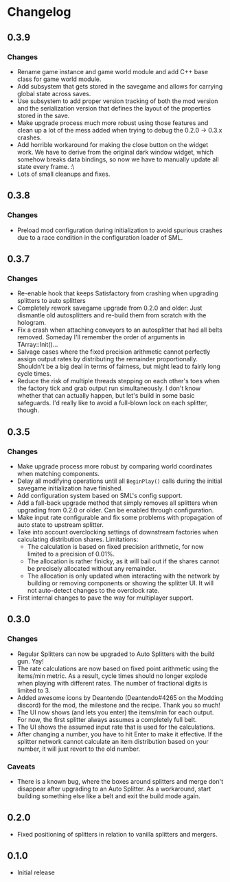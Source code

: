 # Changelog

## 0.3.9

### Changes
- Rename game instance and game world module and add C++ base class for game world module.
- Add subsystem that gets stored in the savegame and allows for carrying global state across saves.
- Use subsystem to add proper version tracking of both the mod version and the serialization version
  that defines the layout of the properties stored in the save.
- Make upgrade process much more robust using those features and clean up a lot of the mess added when
  trying to debug the 0.2.0 -> 0.3.x crashes.
- Add horrible workaround for making the close button on the widget work. We have to derive from the
  original dark window widget, which somehow breaks data bindings, so now we have to manually update all state every frame. :\
- Lots of small cleanups and fixes.

## 0.3.8

### Changes

- Preload mod configuration during initialization to avoid spurious crashes due to a race condition in the configuration loader of SML.

## 0.3.7

### Changes

- Re-enable hook that keeps Satisfactory from crashing when upgrading splitters to auto splitters
- Completely rework savegame upgrade from 0.2.0 and older: Just dismantle old autosplitters and re-build them from scratch with
  the hologram.
- Fix a crash when attaching conveyors to an autosplitter that had all belts removed. Someday I'll remember the order of arguments
  in TArray::Init()...
- Salvage cases where the fixed precision arithmetic cannot perfectly assign output rates by distributing the remainder
  proportionally. Shouldn't be a big deal in terms of fairness, but might lead to fairly long cycle times.
- Reduce the risk of multiple threads stepping on each other's toes when the factory tick and grab output run simultaneously. I don't
  know whether that can actually happen, but let's build in some basic safeguards. I'd really like to avoid a full-blown lock on each
  splitter, though.
## 0.3.5

### Changes

- Make upgrade process more robust by comparing world coordinates when matching components.
- Delay all modifying operations until all `BeginPlay()` calls during the initial savegame initialization have
  finished.
- Add configuration system based on SML's config support.
- Add a fall-back upgrade method that simply removes all splitters when upgrading from 0.2.0 or older. Can be
  enabled through configuration.
- Make input rate configurable and fix some problems with propagation of auto state to upstream splitter.
- Take into account overclocking settings of downstream factories when calculating distribution shares. Limitations:
  - The calculation is based on fixed precision arithmetic, for now limited to a precision of 0.01%.
  - The allocation is rather finicky, as it will bail out if the shares cannot be precisely allocated without any remainder. 
  - The allocation is only updated when interacting with the network by building or removing components or showing the splitter
    UI. It will not auto-detect changes to the overclock rate.
- First internal changes to pave the way for multiplayer support.
## 0.3.0

### Changes
- Regular Splitters can now be upgraded to Auto Splitters with the build gun. Yay!
- The rate calculations are now based on fixed point arithmetic using the items/min metric.
  As a result, cycle times should no longer explode when playing with different rates. The number of fractional digits is limited to 3.
- Added awesome icons by Deantendo (Deantendo#4265 on the Modding discord) for the mod, the milestone
  and the recipe. Thank you so much!
- The UI now shows (and lets you enter) the items/min for each output. For now, the first splitter
  always assumes a completely full belt.
- The UI shows the assumed input rate that is used for the calculations.
- After changing a number, you have to hit Enter to make it effective. If the splitter network cannot
  calculate an item distribution based on your number, it will just revert to the old number.

### Caveats
- There is a known bug, where the boxes around splitters and merge don't disappear after upgrading to
  an Auto Splitter. As a workaround, start building something else like a belt and exit the build mode again.

## 0.2.0

- Fixed positioning of splitters in relation to vanilla splitters and mergers.

## 0.1.0

- Initial release
